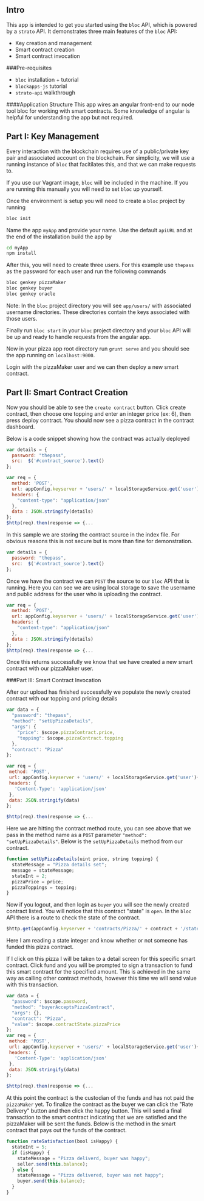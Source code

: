 ## Intro

This app is intended to get you started using the `bloc` API, which is powered by a `strato` API. It demonstrates three main features of the `bloc` API:

  * Key creation and management
  * Smart contract creation
  * Smart contract invocation

###Pre-requisites
  * `bloc` installation + tutorial
  * `blockapps-js` tutorial
  * `strato-api` walkthrough

####Application Structure
This app wires an angular front-end to our node tool bloc for working with smart contracts. Some knowledge of angular is helpful for understanding the app but not required.


## Part I: Key Management

Every interaction with the blockchain requires use of a public/private key pair and associated account on the blockchain. For simplicity, we will use a running instance of `bloc` that facitilates this, and that we can make requests to.

If you use our Vagrant image, `bloc` will be included in the machine. If you are running this manually you will need to set `bloc` up yourself.

Once the environment is setup you will need to create a `bloc` project by running

```sh
bloc init
```

Name the app `myApp` and provide your name.  Use the default `apiURL` and at the end of the installation build the app by
```sh
cd myApp
npm install
```

After this, you will need to create three users. For this example use `thepass` as the password for each user and run the following commands

```sh
bloc genkey pizzaMaker
bloc genkey buyer
bloc genkey oracle
```

Note: In the `bloc` project directory you will see `app/users/` with associated username directories. These directories contain the keys associated with those users.

Finally run `bloc start` in your `bloc` project directory and your `bloc` API will be up and ready to handle requests from the angular app.

Now in your pizza app root directory run `grunt serve` and you should see the app running on `localhost:9000`.

Login with the pizzaMaker user and we can then deploy a new smart contract.

## Part II: Smart Contract Creation

Now you should be able to see the `create contract` button. Click create contract, then choose one topping and enter an integer price (ex: 6), then press deploy contract. You should now see a pizza contract in the contract dashboard.

Below is a code snippet showing how the contract was actually deployed

```js
var details = {
  password: "thepass",
  src:  $('#contract_source').text()
};

var req = {
  method: 'POST',
  url: appConfig.keyserver + 'users/' + localStorageService.get('user') + '/' + localStorageService.get('address') + '/contract',
  headers: {
    "content-type": "application/json"
  },
  data : JSON.stringify(details)
};
$http(req).then(response => {...
```

In this sample we are storing the contract source in the index file. For obvious reasons this is not secure but is more than fine for demonstration.

```js
var details = {
  password: "thepass",
  src:  $('#contract_source').text()
};
```

Once we have the contract we can `POST` the source to our `bloc` API that is running. Here you can see we are using local storage to save the username and public address for the user who is uploading the contract.

```js
var req = {
  method: 'POST',
  url: appConfig.keyserver + 'users/' + localStorageService.get('user') + '/' + localStorageService.get('address') + '/contract',
  headers: {
    "content-type": "application/json"
  },
  data : JSON.stringify(details)
};
$http(req).then(response => {...
```

Once this returns successfully we know that we have created a new smart contract with our pizzaMaker user.

###Part III: Smart Contract Invocation

After our upload has finished successfully we populate the newly created contract with our topping and pricing details

```js
var data = {
  "password": "thepass",
  "method": "setUpPizzaDetails",
  "args": {
    "price": $scope.pizzaContract.price,
    "topping": $scope.pizzaContract.topping
  },
  "contract": "Pizza"
};

var req = {
 method: 'POST',
 url: appConfig.keyserver + 'users/' + localStorageService.get('user')+ '/'+ localStorageService.get('address') + '/contract/Pizza/' + $scope.newContract + '/call',
 headers: {
   'Content-Type': 'application/json'
 },
 data: JSON.stringify(data)
};

$http(req).then(response => {...
```

Here we are hitting the contract method route, you can see above that we pass in the method name as a `POST` parameter `"method": "setUpPizzaDetails"`. Below is the `setUpPizzaDetails` method from our contract.

```js
function setUpPizzaDetails(uint price, string topping) {
  stateMessage = "Pizza details set";
  message = stateMessage;
  stateInt = 2;
  pizzaPrice = price;
  pizzaToppings = topping;
}
```

Now if you logout, and then login as `buyer` you will see the newly created contract listed. You will notice that this contract "state" is `open`. In the `bloc` API there is a route to check the state of the contract.

```js
$http.get(appConfig.keyserver + 'contracts/Pizza/' + contract + '/state/').then(response => {
```

Here I am reading a state integer and know whether or not someone has funded this pizza contract.

If I click on this pizza I will be taken to a detail screen for this specific smart contract. Click fund and you will be prompted to sign a transaction to fund this smart contract for the specified amount. This is achieved in the same way as calling other contract methods, however this time we will send value with this transaction.

```js
var data = {
  "password": $scope.password,
  "method": "buyerAcceptsPizzaContract",
  "args": {},
  "contract": "Pizza",
  "value": $scope.contractState.pizzaPrice
};
var req = {
 method: 'POST',
 url: appConfig.keyserver + 'users/' + localStorageService.get('user')+ '/'+ localStorageService.get('address') + '/contract/Pizza/' + $stateParams.id + '/call',
 headers: {
   'Content-Type': 'application/json'
 },
 data: JSON.stringify(data)
};

$http(req).then(response => {...
```
At this point the contract is the custodian of the funds and has not paid the `pizzaMaker` yet. To finalize the contract as the buyer we can click the "Rate Delivery" button and then click the happy button. This will send a final transaction to the smart contract indicating that we are satisfied and the pizzaMaker will be sent the funds. Below is the method in the smart contract that pays out the funds of the contract.

```js
function rateSatisfaction(bool isHappy) {
  stateInt = 5;
  if (isHappy) {
    stateMessage = "Pizza deliverd, buyer was happy";
    seller.send(this.balance);
  } else {
    stateMessage = "Pizza delivered, buyer was not happy";
    buyer.send(this.balance);
  }
}
```

